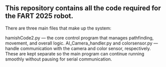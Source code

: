 ## This repository contains all the code required for the FART 2025 robot.

There are three main files that make up the system:

  hamishCode2.py — the core control program that manages pathfinding, movement, and overall logic.
  AI_Camera_handler.py and colorsensor.py — handle communication with the camera and color sensor, respectively. These are kept separate so the main program can continue running smoothly without pausing for serial communication.

